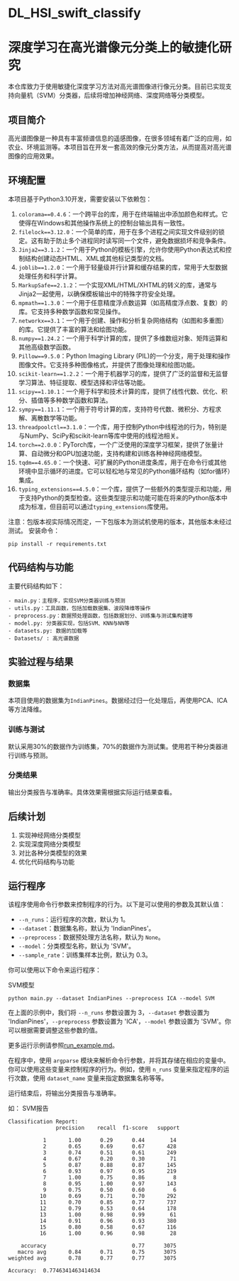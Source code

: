 # DL_HSI_swift_classify

# 深度学习在高光谱像元分类上的敏捷化研究

本仓库致力于使用敏捷化深度学习方法对高光谱图像进行像元分类。目前已实现支持向量机（SVM）分类器，后续将增加神经网络、深度网络等分类模型。

## 项目简介

高光谱图像是一种具有丰富频谱信息的遥感图像，在很多领域有着广泛的应用，如农业、环境监测等。本项目旨在开发一套高效的像元分类方法，从而提高对高光谱图像的应用效果。
## 环境配置

本项目基于Python3.10开发，需要安装以下依赖包：


1. `colorama==0.4.6`：一个跨平台的库，用于在终端输出中添加颜色和样式。它使得在Windows和其他操作系统上的控制台输出具有一致性。
2. `filelock==3.12.0`：一个简单的库，用于在多个进程之间实现文件级别的锁定。这有助于防止多个进程同时读写同一个文件，避免数据损坏和竞争条件。
3. `Jinja2==3.1.2`：一个用于Python的模板引擎，允许你使用Python表达式和控制结构创建动态HTML、XML或其他标记类型的文档。
4. `joblib==1.2.0`：一个用于轻量级并行计算和缓存结果的库，常用于大型数据处理任务和科学计算。
5. `MarkupSafe==2.1.2`：一个实现XML/HTML/XHTML的转义的库，通常与Jinja2一起使用，以确保模板输出中的特殊字符安全处理。
6. `mpmath==1.3.0`：一个用于任意精度浮点数运算（如高精度浮点数、复数）的库。它支持多种数学函数和常见操作。
7. `networkx==3.1`：一个用于创建、操作和分析复杂网络结构（如图和多重图）的库。它提供了丰富的算法和绘图功能。
8. `numpy==1.24.2`：一个用于科学计算的库，提供了多维数组对象、矩阵运算和其他高级数学函数。
9. `Pillow==9.5.0`：Python Imaging Library (PIL)的一个分支，用于处理和操作图像文件。它支持多种图像格式，并提供了图像处理和绘图功能。
10. `scikit-learn==1.2.2`：一个用于机器学习的库，提供了广泛的监督和无监督学习算法、特征提取、模型选择和评估等功能。
11. `scipy==1.10.1`：一个用于科学和技术计算的库，提供了线性代数、优化、积分、插值等多种数学函数和算法。
12. `sympy==1.11.1`：一个用于符号计算的库，支持符号代数、微积分、方程求解、离散数学等功能。
13. `threadpoolctl==3.1.0`：一个库，用于控制Python中线程池的行为，特别是与NumPy、SciPy和scikit-learn等库中使用的线程池相关。
14. `torch==2.0.0`：PyTorch库，一个广泛使用的深度学习框架，提供了张量计算、自动微分和GPU加速功能，支持构建和训练各种神经网络模型。
15. `tqdm==4.65.0`：一个快速、可扩展的Python进度条库，用于在命令行或其他环境中显示循环的进度。它可以轻松地与常见的Python循环结构（如for循环）集成。
16. `typing_extensions==4.5.0`：一个库，提供了一些额外的类型提示和功能，用于支持Python的类型检查。这些类型提示和功能可能在将来的Python版本中成为标准，但目前可以通过`typing_extensions`库使用。


注意：包版本视实际情况而定，一下包版本为测试机使用的版本，其他版本未经过测试。
安装命令：
```commandline
pip install -r requirements.txt
```

## 代码结构与功能

主要代码结构如下：

```text
- main.py：主程序，实现SVM分类器训练与预测
- utils.py：工具函数，包括加载数据集、波段降维等操作
- preprocess.py：数据预处理函数，包括数据划分、训练集与测试集构建等
- model.py: 分类器实现，包括SVM、KNN与NN等
- datasets.py: 数据的加载等
- Datasets/ : 高光谱数据
```

## 实验过程与结果

### 数据集

本项目使用的数据集为`IndianPines`。数据经过归一化处理后，再使用PCA、ICA等方法降维。

### 训练与测试

默认采用30%的数据作为训练集，70%的数据作为测试集。使用若干种分类器进行训练与预测。

### 分类结果

输出分类报告与准确率。具体效果需根据实际运行结果查看。

## 后续计划

1. 实现神经网络分类模型
2. 实现深度网络分类模型
3. 对比各种分类模型的效果
4. 优化代码结构与功能

## 运行程序

该程序使用命令行参数来控制程序的行为。以下是可以使用的参数及其默认值：

- `--n_runs`：运行程序的次数，默认为 1。
- `--dataset`：数据集名称，默认为 'IndianPines'。
- `--preprocess`：数据预处理方法名称，默认为 `None`。
- `--model`：分类模型名称，默认为 'SVM'。
- `--sample_rate`：训练集样本比例，默认为 0.3。

你可以使用以下命令来运行程序：

SVM模型

```commandline
python main.py --dataset IndianPines --preprocess ICA --model SVM
```

在上面的示例中，我们将 `--n_runs` 参数设置为 3，`--dataset` 参数设置为 'IndianPines'，`--preprocess` 参数设置为 'ICA'，`--model` 参数设置为 'SVM'。你可以根据需要调整这些参数的值。

更多运行示例请参照[run_example.md](./run_examples.md)。


在程序中，使用 `argparse` 模块来解析命令行参数，并将其存储在相应的变量中。你可以使用这些变量来控制程序的行为。例如，使用 `n_runs` 变量来指定程序的运行次数，使用 `dataset_name` 变量来指定数据集名称等等。

运行结束后，将输出分类报告与准确率。

如：
SVM报告
```text
Classification Report:
               precision    recall  f1-score   support

           1       1.00      0.29      0.44        14
           2       0.65      0.69      0.67       428
           3       0.74      0.51      0.61       249
           4       0.67      0.20      0.30        71
           5       0.87      0.88      0.87       145
           6       0.93      0.97      0.95       219
           7       1.00      0.75      0.86         8
           8       0.95      1.00      0.97       143
           9       0.75      0.50      0.60         6
          10       0.69      0.71      0.70       292
          11       0.70      0.85      0.77       737
          12       0.79      0.53      0.64       178
          13       1.00      0.98      0.99        61
          14       0.91      0.96      0.93       380
          15       0.80      0.58      0.67       116
          16       1.00      0.96      0.98        28

    accuracy                           0.77      3075
   macro avg       0.84      0.71      0.75      3075
weighted avg       0.78      0.77      0.77      3075

Accuracy:  0.7746341463414634

```
